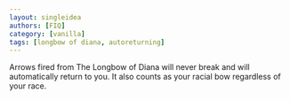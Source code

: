 ```yaml
---
layout: singleidea
authors: [FIQ]
category: [vanilla]
tags: [longbow of diana, autoreturning]
---
```

Arrows fired from The Longbow of Diana will never break and will automatically return to you. It also counts as your racial bow regardless of your race.

